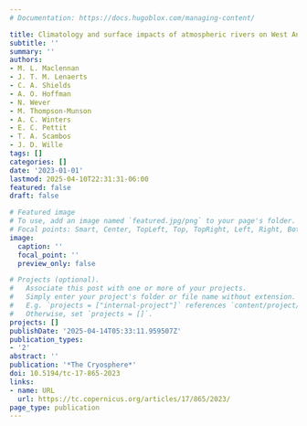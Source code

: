 ```yaml
---
# Documentation: https://docs.hugoblox.com/managing-content/

title: Climatology and surface impacts of atmospheric rivers on West Antarctica
subtitle: ''
summary: ''
authors:
- M. L. Maclennan
- J. T. M. Lenaerts
- C. A. Shields
- A. O. Hoffman
- N. Wever
- M. Thompson-Munson
- A. C. Winters
- E. C. Pettit
- T. A. Scambos
- J. D. Wille
tags: []
categories: []
date: '2023-01-01'
lastmod: 2025-04-10T22:31:31-06:00
featured: false
draft: false

# Featured image
# To use, add an image named `featured.jpg/png` to your page's folder.
# Focal points: Smart, Center, TopLeft, Top, TopRight, Left, Right, BottomLeft, Bottom, BottomRight.
image:
  caption: ''
  focal_point: ''
  preview_only: false

# Projects (optional).
#   Associate this post with one or more of your projects.
#   Simply enter your project's folder or file name without extension.
#   E.g. `projects = ["internal-project"]` references `content/project/deep-learning/index.md`.
#   Otherwise, set `projects = []`.
projects: []
publishDate: '2025-04-14T05:33:11.959507Z'
publication_types:
- '2'
abstract: ''
publication: '*The Cryosphere*'
doi: 10.5194/tc-17-865-2023
links:
- name: URL
  url: https://tc.copernicus.org/articles/17/865/2023/
page_type: publication
---
```

